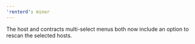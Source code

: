 ```yaml
---
'renterd': minor
---
```


The host and contracts multi-select menus both now include an option to rescan the selected hosts.

